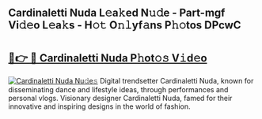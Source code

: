 ## Cardinaletti Nuda L𝚎a𝚔ed N𝚞𝚍e - Part-mgf Vi𝚍𝚎o L𝚎a𝚔s - H𝚘𝚝 O𝚗𝚕yf𝚊ns P𝚑𝚘tos DPcwC

# <h2><a href="http://kf54oyq.oniu.top/?m=Cardinaletti+Nuda">🔗👉 🔴 Cardinaletti Nuda P𝚑ot𝚘𝚜 V𝚒d𝚎o</a></h2>

[![Cardinaletti Nuda Nu𝚍e𝚜](https://i.imgur.com/0qMVB7G.gif)](http://kf54oyq.oniu.top/?m=Cardinaletti+Nuda)
Digital trendsetter Cardinaletti Nuda, known for disseminating dance and lifestyle ideas, through performances and personal vlogs. Visionary designer Cardinaletti Nuda, famed for their innovative and inspiring designs in the world of fashion.  
